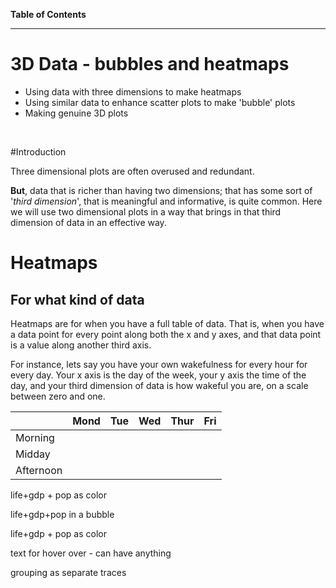 **Table of Contents**
<!-- toc -->
---

# 3D Data - bubbles and heatmaps

* Using data with three dimensions to make heatmaps
* Using similar data to enhance scatter plots to make 'bubble' plots
* Making genuine 3D plots

<!--sec data-title="Summary" data-id="s1" data-show=true data-collapse=false ces-->

<!--endsec-->

<br>


#Introduction

Three dimensional plots are often overused and redundant.  

**But**, data that is richer than having two dimensions; that has some sort of '*third dimension*', that is meaningful and informative, is quite common.  Here we will use two dimensional plots in a way that brings in that third dimension of data in an effective way.


# Heatmaps

## For what kind of data
Heatmaps are for when you have a full table of data.  That is, when you have a data point for every point along both the x and y axes, and that data point is a value along another third axis.

For instance, lets say you have your own wakefulness for every hour for every day.  Your x axis is the day of the week, your y axis the time of the day, and your third dimension of data is how wakeful you are, on a scale between zero and one.

|  | Mond | Tue | Wed | Thur | Fri |
| -- | -- | -- | -- | -- | -- |
| Morning |  |  |  |  |  |
| Midday |  |  |  |  |  |
| Afternoon |  |  |  |  |  |




life+gdp + pop as color

life+gdp+pop in a bubble

life+gdp + pop as color

text for hover over - can have anything

grouping as separate traces
